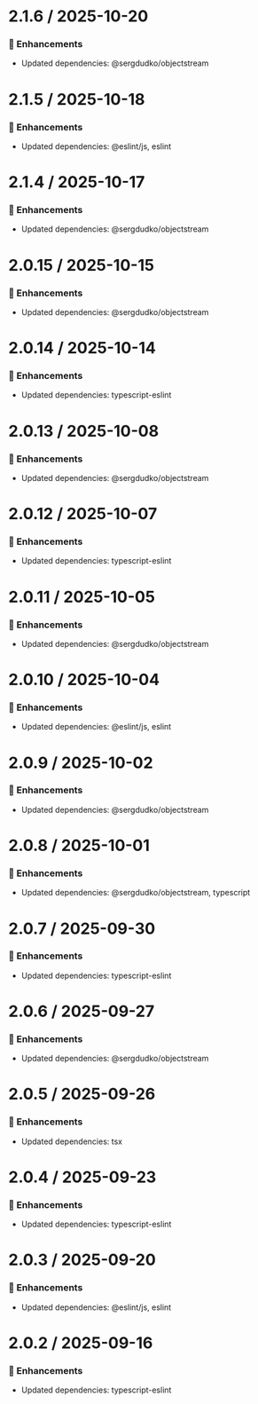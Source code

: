 # 2.1.6 / 2025-10-20

### :tada: Enhancements
- Updated dependencies: @sergdudko/objectstream

# 2.1.5 / 2025-10-18

### :tada: Enhancements
- Updated dependencies: @eslint/js, eslint

# 2.1.4 / 2025-10-17

### :tada: Enhancements
- Updated dependencies: @sergdudko/objectstream

# 2.0.15 / 2025-10-15

### :tada: Enhancements
- Updated dependencies: @sergdudko/objectstream

# 2.0.14 / 2025-10-14

### :tada: Enhancements
- Updated dependencies: typescript-eslint

# 2.0.13 / 2025-10-08

### :tada: Enhancements
- Updated dependencies: @sergdudko/objectstream

# 2.0.12 / 2025-10-07

### :tada: Enhancements
- Updated dependencies: typescript-eslint

# 2.0.11 / 2025-10-05

### :tada: Enhancements
- Updated dependencies: @sergdudko/objectstream

# 2.0.10 / 2025-10-04

### :tada: Enhancements
- Updated dependencies: @eslint/js, eslint

# 2.0.9 / 2025-10-02

### :tada: Enhancements
- Updated dependencies: @sergdudko/objectstream

# 2.0.8 / 2025-10-01

### :tada: Enhancements
- Updated dependencies: @sergdudko/objectstream, typescript

# 2.0.7 / 2025-09-30

### :tada: Enhancements
- Updated dependencies: typescript-eslint

# 2.0.6 / 2025-09-27

### :tada: Enhancements
- Updated dependencies: @sergdudko/objectstream

# 2.0.5 / 2025-09-26

### :tada: Enhancements
- Updated dependencies: tsx

# 2.0.4 / 2025-09-23

### :tada: Enhancements
- Updated dependencies: typescript-eslint

# 2.0.3 / 2025-09-20

### :tada: Enhancements
- Updated dependencies: @eslint/js, eslint

# 2.0.2 / 2025-09-16

### :tada: Enhancements
- Updated dependencies: typescript-eslint

